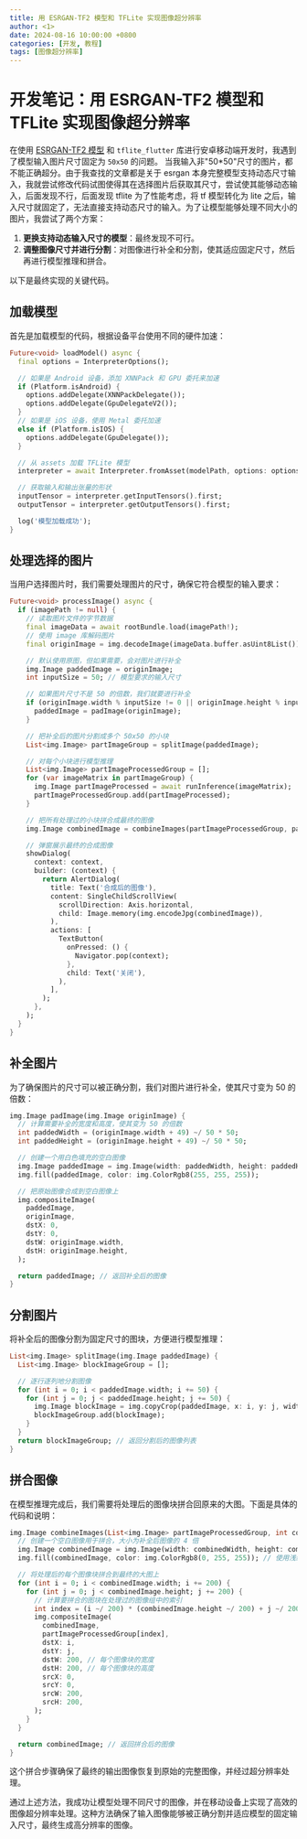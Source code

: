 ```yaml
---
title: 用 ESRGAN-TF2 模型和 TFLite 实现图像超分辨率
author: <1>
date: 2024-08-16 10:00:00 +0800
categories: [开发, 教程]
tags: [图像超分辨率]
---
```


# 开发笔记：用 ESRGAN-TF2 模型和 TFLite 实现图像超分辨率

在使用 [ESRGAN-TF2 模型](https://www.kaggle.com/models/kaggle/esrgan-tf2/tfLite) 和 `tflite_flutter` 库进行安卓移动端开发时，我遇到了模型输入图片尺寸固定为 `50x50` 的问题。
当我输入非"50\*50"尺寸的图片，都不能正确超分。由于我查找的文章都是关于 esrgan 本身完整模型支持动态尺寸输入，我就尝试修改代码试图使得其在选择图片后获取其尺寸，尝试使其能够动态输入，后面发现不行，后面发现 tflite 为了性能考虑，将 tf 模型转化为 lite 之后，输入尺寸就固定了，无法直接支持动态尺寸的输入。为了让模型能够处理不同大小的图片，我尝试了两个方案：

1. **更换支持动态输入尺寸的模型**：最终发现不可行。
2. **调整图像尺寸并进行分割**：对图像进行补全和分割，使其适应固定尺寸，然后再进行模型推理和拼合。

以下是最终实现的关键代码。

## 加载模型

首先是加载模型的代码，根据设备平台使用不同的硬件加速：

```dart
Future<void> loadModel() async {
  final options = InterpreterOptions();

  // 如果是 Android 设备，添加 XNNPack 和 GPU 委托来加速
  if (Platform.isAndroid) {
    options.addDelegate(XNNPackDelegate());
    options.addDelegate(GpuDelegateV2());
  }
  // 如果是 iOS 设备，使用 Metal 委托加速
  else if (Platform.isIOS) {
    options.addDelegate(GpuDelegate());
  }

  // 从 assets 加载 TFLite 模型
  interpreter = await Interpreter.fromAsset(modelPath, options: options);

  // 获取输入和输出张量的形状
  inputTensor = interpreter.getInputTensors().first;
  outputTensor = interpreter.getOutputTensors().first;

  log('模型加载成功');
}
```

## 处理选择的图片

当用户选择图片时，我们需要处理图片的尺寸，确保它符合模型的输入要求：

```dart
Future<void> processImage() async {
  if (imagePath != null) {
    // 读取图片文件的字节数据
    final imageData = await rootBundle.load(imagePath!);
    // 使用 image 库解码图片
    final originImage = img.decodeImage(imageData.buffer.asUint8List())!;

    // 默认使用原图，但如果需要，会对图片进行补全
    img.Image paddedImage = originImage;
    int inputSize = 50; // 模型要求的输入尺寸

    // 如果图片尺寸不是 50 的倍数，我们就要进行补全
    if (originImage.width % inputSize != 0 || originImage.height % inputSize != 0) {
      paddedImage = padImage(originImage);
    }

    // 把补全后的图片分割成多个 50x50 的小块
    List<img.Image> partImageGroup = splitImage(paddedImage);

    // 对每个小块进行模型推理
    List<img.Image> partImageProcessedGroup = [];
    for (var imageMatrix in partImageGroup) {
      img.Image partImageProcessed = await runInference(imageMatrix);
      partImageProcessedGroup.add(partImageProcessed);
    }

    // 把所有处理过的小块拼合成最终的图像
    img.Image combinedImage = combineImages(partImageProcessedGroup, paddedImage.width * 4, paddedImage.height * 4);

    // 弹窗展示最终的合成图像
    showDialog(
      context: context,
      builder: (context) {
        return AlertDialog(
          title: Text('合成后的图像'),
          content: SingleChildScrollView(
            scrollDirection: Axis.horizontal,
            child: Image.memory(img.encodeJpg(combinedImage)),
          ),
          actions: [
            TextButton(
              onPressed: () {
                Navigator.pop(context);
              },
              child: Text('关闭'),
            ),
          ],
        );
      },
    );
  }
}
```

## 补全图片

为了确保图片的尺寸可以被正确分割，我们对图片进行补全，使其尺寸变为 50 的倍数：

```dart
img.Image padImage(img.Image originImage) {
  // 计算需要补全的宽度和高度，使其变为 50 的倍数
  int paddedWidth = (originImage.width + 49) ~/ 50 * 50;
  int paddedHeight = (originImage.height + 49) ~/ 50 * 50;

  // 创建一个用白色填充的空白图像
  img.Image paddedImage = img.Image(width: paddedWidth, height: paddedHeight);
  img.fill(paddedImage, color: img.ColorRgb8(255, 255, 255));

  // 把原始图像合成到空白图像上
  img.compositeImage(
    paddedImage,
    originImage,
    dstX: 0,
    dstY: 0,
    dstW: originImage.width,
    dstH: originImage.height,
  );

  return paddedImage; // 返回补全后的图像
}
```

## 分割图片

将补全后的图像分割为固定尺寸的图块，方便进行模型推理：

```dart
List<img.Image> splitImage(img.Image paddedImage) {
  List<img.Image> blockImageGroup = [];

  // 逐行逐列地分割图像
  for (int i = 0; i < paddedImage.width; i += 50) {
    for (int j = 0; j < paddedImage.height; j += 50) {
      img.Image blockImage = img.copyCrop(paddedImage, x: i, y: j, width: 50, height: 50);
      blockImageGroup.add(blockImage);
    }
  }
  return blockImageGroup; // 返回分割后的图像列表
}
```

## 拼合图像

在模型推理完成后，我们需要将处理后的图像块拼合回原来的大图。下面是具体的代码和说明：

```dart
img.Image combineImages(List<img.Image> partImageProcessedGroup, int combinedWidth, int combinedHeight) {
  // 创建一个空白图像用于拼合，大小为补全后图像的 4 倍
  img.Image combinedImage = img.Image(width: combinedWidth, height: combinedHeight);
  img.fill(combinedImage, color: img.ColorRgb8(0, 255, 255)); // 使用浅绿色填充背景

  // 将处理后的每个图像块拼合到最终的大图上
  for (int i = 0; i < combinedImage.width; i += 200) {
    for (int j = 0; j < combinedImage.height; j += 200) {
      // 计算要拼合的图块在处理过的图像组中的索引
      int index = (i ~/ 200) * (combinedImage.height ~/ 200) + j ~/ 200;
      img.compositeImage(
        combinedImage,
        partImageProcessedGroup[index],
        dstX: i,
        dstY: j,
        dstW: 200, // 每个图像块的宽度
        dstH: 200, // 每个图像块的高度
        srcX: 0,
        srcY: 0,
        srcW: 200,
        srcH: 200,
      );
    }
  }

  return combinedImage; // 返回拼合后的图像
}
```

这个拼合步骤确保了最终的输出图像恢复到原始的完整图像，并经过超分辨率处理。

通过上述方法，我成功让模型处理不同尺寸的图像，并在移动设备上实现了高效的图像超分辨率处理。这种方法确保了输入图像能够被正确分割并适应模型的固定输入尺寸，最终生成高分辨率的图像。
